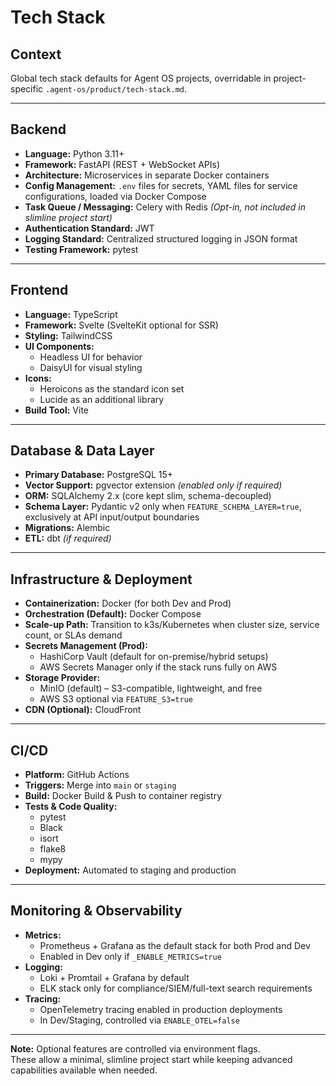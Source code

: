 # Tech Stack

## Context
Global tech stack defaults for Agent OS projects, overridable in project-specific `.agent-os/product/tech-stack.md`.

---

## Backend
- **Language:** Python 3.11+
- **Framework:** FastAPI (REST + WebSocket APIs)
- **Architecture:** Microservices in separate Docker containers
- **Config Management:** `.env` files for secrets, YAML files for service configurations, loaded via Docker Compose
- **Task Queue / Messaging:** Celery with Redis *(Opt-in, not included in slimline project start)*
- **Authentication Standard:** JWT
- **Logging Standard:** Centralized structured logging in JSON format
- **Testing Framework:** pytest

---

## Frontend
- **Language:** TypeScript
- **Framework:** Svelte (SvelteKit optional for SSR)
- **Styling:** TailwindCSS
- **UI Components:**
  - Headless UI for behavior
  - DaisyUI for visual styling
- **Icons:**
  - Heroicons as the standard icon set
  - Lucide as an additional library
- **Build Tool:** Vite

---

## Database & Data Layer
- **Primary Database:** PostgreSQL 15+
- **Vector Support:** pgvector extension *(enabled only if required)*
- **ORM:** SQLAlchemy 2.x (core kept slim, schema-decoupled)
- **Schema Layer:** Pydantic v2 only when `FEATURE_SCHEMA_LAYER=true`, exclusively at API input/output boundaries
- **Migrations:** Alembic
- **ETL:** dbt *(if required)*

---

## Infrastructure & Deployment
- **Containerization:** Docker (for both Dev and Prod)
- **Orchestration (Default):** Docker Compose
- **Scale-up Path:** Transition to k3s/Kubernetes when cluster size, service count, or SLAs demand
- **Secrets Management (Prod):**
  - HashiCorp Vault (default for on-premise/hybrid setups)
  - AWS Secrets Manager only if the stack runs fully on AWS
- **Storage Provider:**
  - MinIO (default) – S3-compatible, lightweight, and free
  - AWS S3 optional via `FEATURE_S3=true`
- **CDN (Optional):** CloudFront

---

## CI/CD
- **Platform:** GitHub Actions
- **Triggers:** Merge into `main` or `staging`
- **Build:** Docker Build & Push to container registry
- **Tests & Code Quality:**
  - pytest
  - Black
  - isort
  - flake8
  - mypy
- **Deployment:** Automated to staging and production

---

## Monitoring & Observability
- **Metrics:**
  - Prometheus + Grafana as the default stack for both Prod and Dev
  - Enabled in Dev only if `_ENABLE_METRICS=true`
- **Logging:**
  - Loki + Promtail + Grafana by default
  - ELK stack only for compliance/SIEM/full-text search requirements
- **Tracing:**
  - OpenTelemetry tracing enabled in production deployments
  - In Dev/Staging, controlled via `ENABLE_OTEL=false`

---

**Note:** Optional features are controlled via environment flags.  
These allow a minimal, slimline project start while keeping advanced capabilities available when needed.
